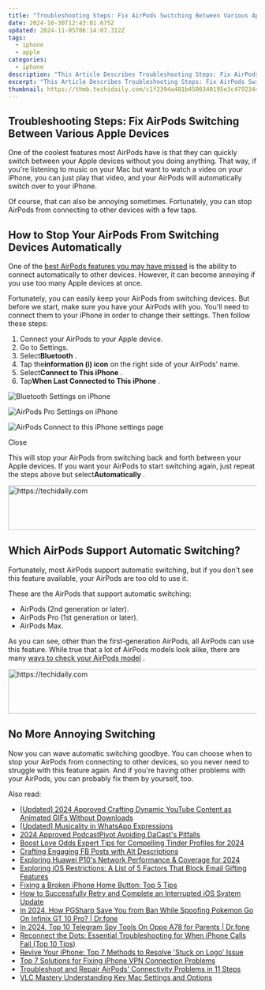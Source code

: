 ```yaml
---
title: "Troubleshooting Steps: Fix AirPods Switching Between Various Apple Devices"
date: 2024-10-30T12:43:01.675Z
updated: 2024-11-05T06:14:07.312Z
tags:
  - iphone
  - apple
categories:
  - iphone
description: "This Article Describes Troubleshooting Steps: Fix AirPods Switching Between Various Apple Devices"
excerpt: "This Article Describes Troubleshooting Steps: Fix AirPods Switching Between Various Apple Devices"
thumbnail: https://thmb.techidaily.com/c1f2394a481b4500340195e3c4792344b150afff1dec50e97267f5b7542797ed.jpeg
---
```


## Troubleshooting Steps: Fix AirPods Switching Between Various Apple Devices

 One of the coolest features most AirPods have is that they can quickly switch between your Apple devices without you doing anything. That way, if you're listening to music on your Mac but want to watch a video on your iPhone, you can just play that video, and your AirPods will automatically switch over to your iPhone.

 Of course, that can also be annoying sometimes. Fortunately, you can stop AirPods from connecting to other devices with a few taps.

## How to Stop Your AirPods From Switching Devices Automatically

 One of the [best AirPods features you may have missed](http://www.makeuseof.com/airpods-features-might-have-missed/) is the ability to connect automatically to other devices. However, it can become annoying if you use too many Apple devices at once.

 Fortunately, you can easily keep your AirPods from switching devices. But before we start, make sure you have your AirPods with you. You'll need to connect them to your iPhone in order to change their settings. Then follow these steps:

1. Connect your AirPods to your Apple device.
2. Go to Settings.
3. Select**Bluetooth** .
4. Tap the**information (i) icon** on the right side of your AirPods' name.
5. Select**Connect to This iPhone** .
6. Tap**When Last Connected to This iPhone** .

![Bluetooth Settings on iPhone](https://static1.makeuseofimages.com/wordpress/wp-content/uploads/2023/07/bluetooth-settings-iphone.jpeg)

![AirPods Pro Settings on iPhone](https://static1.makeuseofimages.com/wordpress/wp-content/uploads/2023/07/airpods-pro-settings-on-iphone.jpeg)

![AirPods Connect to this iPhone settings page](https://static1.makeuseofimages.com/wordpress/wp-content/uploads/2023/07/airpods-connect-to-this-iphone-feature.jpeg)

Close

 This will stop your AirPods from switching back and forth between your Apple devices. If you want your AirPods to start switching again, just repeat the steps above but select**Automatically** .

<!-- affiliate ads begin -->
<a href="https://appsumo.8odi.net/c/5597632/2137395/7443" target="_top" id="2137395">
  <img src="//a.impactradius-go.com/display-ad/7443-2137395" border="0" alt="https://techidaily.com" width="728" height="90"/>
</a>
<img height="0" width="0" src="https://appsumo.8odi.net/i/5597632/2137395/7443" style="position:absolute;visibility:hidden;" border="0" />
<!-- affiliate ads end -->

## Which AirPods Support Automatic Switching?

 Fortunately, most AirPods support automatic switching, but if you don't see this feature available, your AirPods are too old to use it.

These are the AirPods that support automatic switching:

* AirPods (2nd generation or later).
* AirPods Pro (1st generation or later).
* AirPods Max.

 As you can see, other than the first-generation AirPods, all AirPods can use this feature. While true that a lot of AirPods models look alike, there are many [ways to check your AirPods model](https://www.makeuseof.com/how-to-check-airpods-model/) .

<!-- affiliate ads begin -->
<a href="https://unicoeye.pxf.io/c/5597632/2134223/18498" target="_top" id="2134223">
  <img src="//a.impactradius-go.com/display-ad/18498-2134223" border="0" alt="https://techidaily.com" width="728" height="90"/>
</a>
<img height="0" width="0" src="https://unicoeye.pxf.io/i/5597632/2134223/18498" style="position:absolute;visibility:hidden;" border="0" />
<!-- affiliate ads end -->

## No More Annoying Switching

 Now you can wave automatic switching goodbye. You can choose when to stop your AirPods from connecting to other devices, so you never need to struggle with this feature again. And if you're having other problems with your AirPods, you can probably fix them by yourself, too.

<ins class="adsbygoogle"
     style="display:block"
     data-ad-format="autorelaxed"
     data-ad-client="ca-pub-7571918770474297"
     data-ad-slot="1223367746"></ins>

<ins class="adsbygoogle"
     style="display:block"
     data-ad-client="ca-pub-7571918770474297"
     data-ad-slot="8358498916"
     data-ad-format="auto"
     data-full-width-responsive="true"></ins>

<span class="atpl-alsoreadstyle">Also read:</span>
<div><ul>
<li><a href="https://youtube-webster.techidaily.com/ed-2024-approved-crafting-dynamic-youtube-content-as-animated-gifs-without-downloads/"><u>[Updated] 2024 Approved Crafting Dynamic YouTube Content as Animated GIFs Without Downloads</u></a></li>
<li><a href="https://extra-guidance.techidaily.com/updated-musicality-in-whatsapp-expressions/"><u>[Updated] Musicality in WhatsApp Expressions</u></a></li>
<li><a href="https://extra-skills.techidaily.com/2024-approved-podcastpivot-avoiding-dacasts-pitfalls/"><u>2024 Approved PodcastPivot Avoiding DaCast's Pitfalls</u></a></li>
<li><a href="https://extra-tips.techidaily.com/boost-love-odds-expert-tips-for-compelling-tinder-profiles-for-2024/"><u>Boost Love Odds Expert Tips for Compelling Tinder Profiles for 2024</u></a></li>
<li><a href="https://facebook.techidaily.com/crafting-engaging-fb-posts-with-alt-descriptions/"><u>Crafting Engaging FB Posts with Alt Descriptions</u></a></li>
<li><a href="https://some-techniques.techidaily.com/exploring-huawei-p10s-network-performance-and-coverage-for-2024/"><u>Exploring Huawei P10's Network Performance & Coverage for 2024</u></a></li>
<li><a href="https://fox-that.techidaily.com/exploring-ios-restrictions-a-list-of-5-factors-that-block-email-gifting-features/"><u>Exploring iOS Restrictions: A List of 5 Factors That Block Email Gifting Features</u></a></li>
<li><a href="https://fox-that.techidaily.com/fixing-a-broken-iphone-home-button-top-5-tips/"><u>Fixing a Broken iPhone Home Button: Top 5 Tips</u></a></li>
<li><a href="https://fox-that.techidaily.com/how-to-successfully-retry-and-complete-an-interrupted-ios-system-update/"><u>How to Successfully Retry and Complete an Interrupted iOS System Update</u></a></li>
<li><a href="https://android-pokemon-go.techidaily.com/in-2024-how-pgsharp-save-you-from-ban-while-spoofing-pokemon-go-on-infinix-gt-10-pro-drfone-by-drfone-virtual-android/"><u>In 2024, How PGSharp Save You from Ban While Spoofing Pokemon Go On Infinix GT 10 Pro? | Dr.fone</u></a></li>
<li><a href="https://android-location-track.techidaily.com/in-2024-top-10-telegram-spy-tools-on-oppo-a78-for-parents-drfone-by-drfone-virtual-android/"><u>In 2024, Top 10 Telegram Spy Tools On Oppo A78 for Parents | Dr.fone</u></a></li>
<li><a href="https://fox-that.techidaily.com/reconnect-the-dots-essential-troubleshooting-for-when-iphone-calls-fail-top-10-tips/"><u>Reconnect the Dots: Essential Troubleshooting for When iPhone Calls Fail (Top 10 Tips)</u></a></li>
<li><a href="https://fox-that.techidaily.com/revive-your-iphone-top-7-methods-to-resolve-stuck-on-logo-issue/"><u>Revive Your iPhone: Top 7 Methods to Resolve 'Stuck on Logo' Issue</u></a></li>
<li><a href="https://fox-that.techidaily.com/top-7-solutions-for-fixing-iphone-vpn-connection-problems/"><u>Top 7 Solutions for Fixing iPhone VPN Connection Problems</u></a></li>
<li><a href="https://fox-that.techidaily.com/troubleshoot-and-repair-airpods-connectivity-problems-in-11-steps/"><u>Troubleshoot and Repair AirPods' Connectivity Problems in 11 Steps</u></a></li>
<li><a href="https://extra-information.techidaily.com/vlc-mastery-understanding-key-mac-settings-and-options/"><u>VLC Mastery Understanding Key Mac Settings and Options</u></a></li>
</ul></div>

